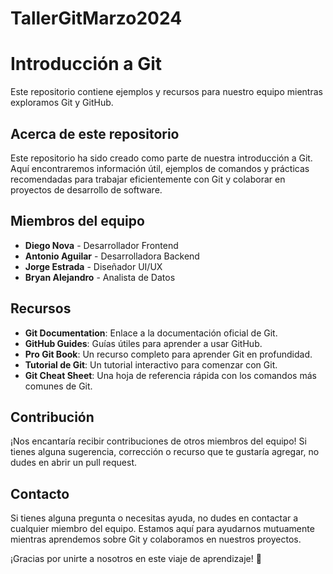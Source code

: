 # TallerGitMarzo2024
# Introducción a Git

Este repositorio contiene ejemplos y recursos para nuestro equipo mientras exploramos Git y GitHub.

## Acerca de este repositorio

Este repositorio ha sido creado como parte de nuestra introducción a Git. Aquí encontraremos información útil, ejemplos de comandos y prácticas recomendadas para trabajar eficientemente con Git y colaborar en proyectos de desarrollo de software.

## Miembros del equipo

- **Diego Nova** - Desarrollador Frontend
- **Antonio Aguilar** - Desarrolladora Backend
- **Jorge Estrada** - Diseñador UI/UX
- **Bryan Alejandro** - Analista de Datos

## Recursos

- **Git Documentation**: Enlace a la documentación oficial de Git.
- **GitHub Guides**: Guías útiles para aprender a usar GitHub.
- **Pro Git Book**: Un recurso completo para aprender Git en profundidad.
- **Tutorial de Git**: Un tutorial interactivo para comenzar con Git.
- **Git Cheat Sheet**: Una hoja de referencia rápida con los comandos más comunes de Git.

## Contribución

¡Nos encantaría recibir contribuciones de otros miembros del equipo! Si tienes alguna sugerencia, corrección o recurso que te gustaría agregar, no dudes en abrir un pull request.

## Contacto

Si tienes alguna pregunta o necesitas ayuda, no dudes en contactar a cualquier miembro del equipo. Estamos aquí para ayudarnos mutuamente mientras aprendemos sobre Git y colaboramos en nuestros proyectos.

¡Gracias por unirte a nosotros en este viaje de aprendizaje! 🚀
